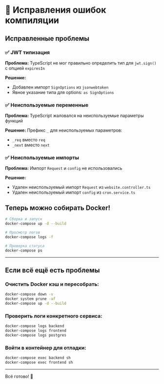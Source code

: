 # 🔧 Исправления ошибок компиляции

## Исправленные проблемы

### ✅ JWT типизация

**Проблема:** TypeScript не мог правильно определить тип для `jwt.sign()` с опцией `expiresIn`

**Решение:**

- Добавлен импорт `SignOptions` из `jsonwebtoken`
- Явное указание типа для options: `as SignOptions`

### ✅ Неиспользуемые переменные

**Проблема:** TypeScript жаловался на неиспользуемые параметры функций

**Решение:**
Префикс `_` для неиспользуемых параметров:

- `_req` вместо `req`
- `_next` вместо `next`

### ✅ Неиспользуемые импорты

**Проблема:** Импорт `Request` и `config` не использовались

**Решение:**

- Удален неиспользуемый импорт `Request` из `website.controller.ts`
- Удален неиспользуемый импорт `config` из `cron.service.ts`

## Теперь можно собирать Docker!

```bash
# Сборка и запуск
docker-compose up -d --build

# Просмотр логов
docker-compose logs -f

# Проверка статуса
docker-compose ps
```

---

## Если всё ещё есть проблемы

### Очистить Docker кэш и пересобрать:

```bash
docker-compose down -v
docker system prune -af
docker-compose up -d --build
```

### Проверить логи конкретного сервиса:

```bash
docker-compose logs backend
docker-compose logs frontend
docker-compose logs postgres
```

### Войти в контейнер для отладки:

```bash
docker-compose exec backend sh
docker-compose exec frontend sh
```

---

Всё готово! 🚀
